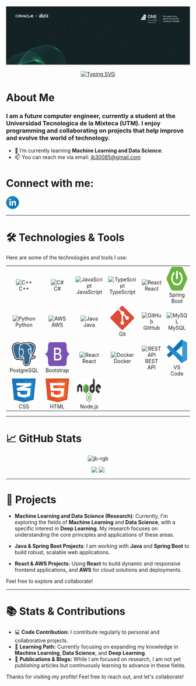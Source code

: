 ![Profile Banner](https://raw.githubusercontent.com/jb-rgb/jb-rgb/main/oracle.PNG)

<div align="center">
    <a href="https://git.io/typing-svg"><img src="https://readme-typing-svg.herokuapp.com?font=Signika&weight=700&size=32&pause=1000&color=9C29F7&center=true&vCenter=true&width=435&lines=Hi+%F0%9F%91%8B%2C+I'm+Jorge+Barahona" alt="Typing SVG" /></a>
</div>

# About Me
### I am a future computer engineer, currently a student at the Universidad Tecnologica de la Mixteca (UTM). I enjoy programming and collaborating on projects that help improve and evolve the world of technology.

- 🌱 I’m currently learning **Machine Learning and Data Science**.
- 📫 You can reach me via email: [jb30085@gmail.com](mailto:jb30085@gmail.com)

# Connect with me:
<p align="left">
  <a href="https://www.linkedin.com/in/jorge-arturo-barahona-de-la-cruz-48583b271/" target="_blank">
    <img src="./logos/linkedin-icon.svg" height="35" alt="LinkedIn logo">
  </a>
</p>

---

# 🛠️ Technologies & Tools

Here are some of the technologies and tools I use:

<table align="center">
    <tr>
        <td align="center" width="128">
            <img src="https://techstack-generator.vercel.app/cpp-icon.svg" alt="C++" width="65" height="65" />
            <br>C++
        </td>
        <td align="center" width="128">
            <img src="https://techstack-generator.vercel.app/csharp-icon.svg" alt="C#" width="65" height="65" />
            <br>C#
        </td>
        <td align="center" width="128">
            <img src="https://techstack-generator.vercel.app/js-icon.svg" alt="JavaScript" width="65" height="65" />
            <br>JavaScript
        </td>
        <td align="center" width="128">
            <img src="https://techstack-generator.vercel.app/ts-icon.svg" alt="TypeScript" width="65" height="65" />
            <br>TypeScript
        </td>
        <td align="center" width="128">
            <img src="https://techstack-generator.vercel.app/react-icon.svg" alt="React" width="65" height="65" />
            <br>React
        </td>
        <td align="center" width="128">
            <img src="./logos/spring-boot-1.svg" alt="Spring Boot" width="65" height="65" />
            <br>Spring Boot
        </td>
    </tr>
    <tr>
        <td align="center" width="128">
            <img src="https://techstack-generator.vercel.app/python-icon.svg" alt="Python" width="65" height="65" />
            <br>Python
        </td>
        <td align="center" width="128">
            <img src="https://techstack-generator.vercel.app/aws-icon.svg" alt="AWS" width="65" height="65" />
            <br>AWS
        </td>
        <td align="center" width="128">
            <img src="https://techstack-generator.vercel.app/java-icon.svg" alt="Java" width="65" height="65" />
            <br>Java
        </td>
        <td align="center" width="128">
            <img src="./logos/git-icon.svg" alt="Git" width="65" height="65" />
            <br>Git
        </td>
        <td align="center" width="128">
            <img src="https://techstack-generator.vercel.app/github-icon.svg" alt="GitHub" width="65" height="65" />
            <br>GitHub
        </td>
        <td align="center" width="128">
            <img src="https://techstack-generator.vercel.app/mysql-icon.svg" alt="MySQL" width="65" height="65" />
            <br>MySQL
        </td>
    </tr>
    <tr>
        <td align="center" width="128">
            <img src="./logos/postgresql.svg" alt="PostgreSQL" width="65" height="65" />
            <br>PostgreSQL
        </td>
        <td align="center" width="128">
            <img src="./logos/bootstrap-5-1.svg" alt="Bootstrap" width="65" height="65" />
            <br>Bootstrap
        </td>
        <td align="center" width="128">
            <img src="https://techstack-generator.vercel.app/react-icon.svg" alt="React" width="65" height="65" />
            <br>React
        </td>
        <td align="center" width="128">
            <img src="https://techstack-generator.vercel.app/docker-icon.svg" alt="Docker" width="65" height="65" />
            <br>Docker
        </td>
        <td align="center" width="128">
            <img src="https://techstack-generator.vercel.app/restapi-icon.svg" alt="REST API" width="65" height="65" />
            <br>REST API
        </td>
        <td align="center" width="128">
            <img src="./logos/visual-studio-code-1.svg" alt="VS Code" width="65" height="65" />
            <br>VS Code
        </td>
    </tr>
    <tr>
        <td align="center" width="128">
            <img src="./logos/css-3.svg" alt="CSS" width="65" height="65" />
            <br>CSS
        </td>
        <td align="center" width="128">
            <img src="./logos/html-1.svg" alt="HTML" width="65" height="65" />
            <br>HTML
        </td>
        <td align="center" width="128">
            <img src="./logos/nodejs-1.svg" alt="Node.js" width="65" height="65" />
            <br>Node.js
        </td>
    </tr>
</table>

---

# 📈 GitHub Stats

<div align="center">
  <p align="center"> <img src="https://komarev.com/ghpvc/?username=jb-rgb&label=Profile%20views&color=880eb4&style=flat" alt="jb-rgb" /> </p>
  <img height="160" src="https://github-readme-stats.vercel.app/api?username=jb-rgb&show_icons=true&count_private=true&hide=prs&theme=dark&hide_border=true" />
  <img height="160" src="https://github-readme-stats.vercel.app/api/top-langs/?username=jb-rgb&layout=compact&langs_count=8&theme=dark&hide_border=true" />
</div>

---

# 🚀 Projects

- **Machine Learning and Data Science (Research)**: Currently, I'm exploring the fields of **Machine Learning** and **Data Science**, with a specific interest in **Deep Learning**. My research focuses on understanding the core principles and applications of these areas.

- **Java & Spring Boot Projects**: I am working with **Java** and **Spring Boot** to build robust, scalable web applications. 

- **React & AWS Projects**: Using **React** to build dynamic and responsive frontend applications, and **AWS** for cloud solutions and deployments.

Feel free to explore and collaborate!

---

# 📚 Stats & Contributions

- 💻 **Code Contribution:** I contribute regularly to personal and collaborative projects.
- 🧠 **Learning Path:** Currently focusing on expanding my knowledge in **Machine Learning**, **Data Science**, and **Deep Learning**.
- 📝 **Publications & Blogs:** While I am focused on research, I am not yet publishing articles but continuously learning to advance in these fields.

Thanks for visiting my profile! Feel free to reach out, and let's collaborate!
